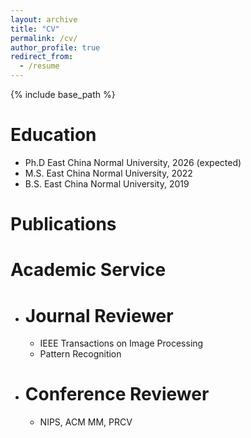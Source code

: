 ```yaml
---
layout: archive
title: "CV"
permalink: /cv/
author_profile: true
redirect_from:
  - /resume
---
```


{% include base_path %}

Education
======
* Ph.D East China Normal University, 2026 (expected)
* M.S. East China Normal University, 2022
* B.S. East China Normal University, 2019

Publications
======


Academic Service
======
* Journal Reviewer
  ======
  * IEEE Transactions on Image Processing
  * Pattern Recognition

* Conference Reviewer
  ======
  * NIPS, ACM MM, PRCV

